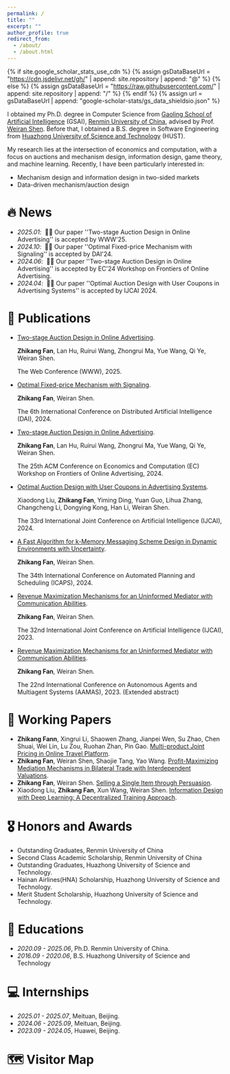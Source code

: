 ```yaml
---
permalink: /
title: ""
excerpt: ""
author_profile: true
redirect_from: 
  - /about/
  - /about.html
---
```


{% if site.google_scholar_stats_use_cdn %}
{% assign gsDataBaseUrl = "https://cdn.jsdelivr.net/gh/" | append: site.repository | append: "@" %}
{% else %}
{% assign gsDataBaseUrl = "https://raw.githubusercontent.com/" | append: site.repository | append: "/" %}
{% endif %}
{% assign url = gsDataBaseUrl | append: "google-scholar-stats/gs_data_shieldsio.json" %}

<span class='anchor' id='about-me'></span>

I obtained my Ph.D. degree in Computer Science from [Gaoling School of Artificial Intelligence](http://ai.ruc.edu.cn/english/index.htm) (GSAI), [Renmin University of China](https://en.ruc.edu.cn/), advised by Prof. [Weiran Shen](https://www.weiran-shen.info/). Before that, I obtained a B.S. degree in Software Engineering from [Huazhong University of Science and Technology](https://english.hust.edu.cn/) (HUST).

My research lies at the intersection of economics and computation, with a focus on auctions and mechanism design, information design, game theory, and machine learning. Recently, I have been particularly interested in:
- Mechanism design and information design in two-sided markets
- Data-driven mechanism/auction design


# 🔥 News
- *2025.01*: &nbsp;🎉🎉 Our paper ''Two-stage Auction Design in Online Advertising'' is accepted by WWW'25.
- *2024.10*: &nbsp;🎉🎉 Our paper ''Optimal Fixed-price Mechanism with Signaling'' is accepted by DAI'24.
- *2024.06*: &nbsp;🎉🎉 Our paper ''Two-stage Auction Design in Online Advertising'' is accepted by EC'24 Workshop on Frontiers of Online Advertising.
- *2024.04*: &nbsp;🎉🎉 Our paper ''Optimal Auction Design with User Coupons in Advertising Systems'' is accepted by IJCAI 2024.


# 📝 Publications 

<!-- 
<div class='paper-box'><div class='paper-box-image'><div><div class="badge">CVPR 2016</div><img src='images/500x300.png' alt="sym" width="100%"></div></div>
<div class='paper-box-text' markdown="1">

[Deep Residual Learning for Image Recognition](https://openaccess.thecvf.com/content_cvpr_2016/papers/He_Deep_Residual_Learning_CVPR_2016_paper.pdf)

**Kaiming He**, Xiangyu Zhang, Shaoqing Ren, Jian Sun


[**Project**](https://scholar.google.com/citations?view_op=view_citation&hl=zh-CN&user=DhtAFkwAAAAJ&citation_for_view=DhtAFkwAAAAJ:ALROH1vI_8AC) <strong><span class='show_paper_citations' data='DhtAFkwAAAAJ:ALROH1vI_8AC'></span></strong>
- Lorem ipsum dolor sit amet, consectetur adipiscing elit. Vivamus ornare aliquet ipsum, ac tempus justo dapibus sit amet. 
</div>
</div>
-->

- [Two-stage Auction Design in Online Advertising](https://dl.acm.org/doi/10.1145/3696410.3714735).

  **Zhikang Fan**, Lan Hu, Ruirui Wang, Zhongrui Ma, Yue Wang, Qi Ye, Weiran Shen.

  The Web Conference (WWW), 2025.
- [Optimal Fixed-price Mechanism with Signaling](https://arxiv.org/pdf/2411.10791).

  **Zhikang Fan**, Weiran Shen.

  The 6th International Conference on Distributed Artificial Intelligence (DAI), 2024.
- [Two-stage Auction Design in Online Advertising](https://dl.acm.org/doi/10.1145/3696410.3714735).

  **Zhikang Fan**, Lan Hu, Ruirui Wang, Zhongrui Ma, Yue Wang, Qi Ye, Weiran Shen.

  The 25th ACM Conference on Economics and Computation (EC) Workshop on Frontiers of Online Advertising, 2024.
- [Optimal Auction Design with User Coupons in Advertising Systems](https://www.ijcai.org/proceedings/2024/0322.pdf).

  Xiaodong Liu, **Zhikang Fan**, Yiming Ding, Yuan Guo, Lihua Zhang, Changcheng Li, Dongying Kong, Han Li, Weiran Shen.

  The 33rd International Joint Conference on Artificial Intelligence (IJCAI), 2024.
- [A Fast Algorithm for k-Memory Messaging Scheme Design in Dynamic Environments with Uncertainty](https://doi.org/10.1609/icaps.v34i1.31475).

  **Zhikang Fan**, Weiran Shen.

  The 34th International Conference on Automated Planning and Scheduling (ICAPS), 2024.
- [Revenue Maximization Mechanisms for an Uninformed Mediator with Communication Abilities](https://www.ijcai.org/proceedings/2023/0300.pdf).

  **Zhikang Fan**, Weiran Shen. 

  The 32nd International Joint Conference on Artificial Intelligence (IJCAI), 2023.
- [Revenue Maximization Mechanisms for an Uninformed Mediator with Communication Abilities](https://www.ifaamas.org/Proceedings/aamas2023/pdfs/p2922.pdf).

  **Zhikang Fan**, Weiran Shen. 

  The 22nd International Conference on Autonomous Agents and Multiagent Systems (AAMAS), 2023. (Extended abstract)


# 📝 Working Papers 

- **Zhikang Fann**, Xingrui Li, Shaowen Zhang, Jianpei Wen, Su Zhao, Chen Shuai, Wei Lin, Lu Zou, Ruohan Zhan, Pin Gao. [Multi-product Joint Pricing in Online Travel Platform](https://zhikang-fan.github.io/).
- **Zhikang Fan**, Weiran Shen, Shaojie Tang, Yao Wang. [Profit-Maximizing Mediation Mechanisms in Bilateral Trade with Interdependent Valuations](https://zhikang-fan.github.io/).
- **Zhikang Fan**, Weiran Shen. [Selling a Single Item through Persuasion](https://zhikang-fan.github.io/).
- Xiaodong Liu, **Zhikang Fan**, Xun Wang, Weiran Shen. [Information Design with Deep Learning: A Decentralized Training Approach](https://zhikang-fan.github.io/). 

# 🎖 Honors and Awards
- Outstanding Graduates, Renmin University of China
- Second Class Academic Scholarship, Renmin University of China
- Outstanding Graduates, Huazhong University of Science and Technology.
- Hainan Airlines(HNA) Scholarship, Huazhong University of Science and Technology.
- Merit Student Scholarship, Huazhong University of Science and Technology.

# 📖 Educations
- *2020.09 - 2025.06*, Ph.D. Renmin University of China. 
- *2016.09 - 2020.06*, B.S. Huazhong University of Science and Technology

<!-- 
# 💬 Invited Talks
- **2024.12**, Singapore, *International Conference on Distributed Artificial Intelligence*, *"Optimal Fixed-price Mechanism with Signaling"*

- **2024.07**, Wuxi, China, *CCF CE Annual Conference*, *"Optimal Mediation Mechanism in Bilateral Trade"*

- **2024.06**, Virtual, *International Conference on Automated Planning and Scheduling*, *"A Fast Algorithm for $k$-Memory Messaging Scheme Design in Dynamic Environments with a Far-Sighted Receiver"*

- **2023.08**, Macao, China, *International Joint Conference on Artificial Intelligence*, *"Revenue Maximization Mechanisms for an Uninformed Mediator with Communication Abilities"*
-->

# 💻 Internships
- *2025.01 - 2025.07*, Meituan, Beijing.
- *2024.06 - 2025.09*, Meituan, Beijing.
- *2023.09 - 2024.05*, Huawei, Beijing.

# 🗺️ Visitor Map

<script type="text/javascript" src="//rf.revolvermaps.com/0/0/8.js?i=5pudaj4xnp2&amp;m=0&amp;c=ff0000&amp;cr1=ffffff&amp;f=arial&amp;l=33" async="async"></script>
